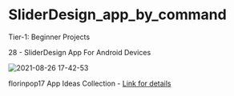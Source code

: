 # SliderDesign_app_by_command

Tier-1: Beginner Projects

28 - SliderDesign App For Android Devices

![2021-08-26 17-42-53](https://user-images.githubusercontent.com/50905347/130984183-ccb9ca7d-8857-4fbf-8373-fe998c1e3f82.gif)

florinpop17 App Ideas Collection - [Link for details](https://github.com/florinpop17/app-ideas)
